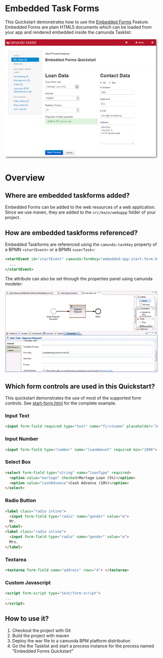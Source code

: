 # Embedded Task Forms

This Quickstart demonstrates how to use the [Embedded Forms](http://docs.camunda.org/latest/guides/user-guide/#embedded-task-forms) Feature. Embedded Forms are plain HTML5 documents which can be loaded from your app and rendered embedded inside the camunda Tasklist:

![Embedded Forms Screenshot][1]

# Overview

## Where are embedded taskforms added?

Embedded Forms can be added to the web resources of a web application. Since we use maven, they are added to the `src/main/webappp` folder of your project.

## How are embedded taskforms referenced?

Embedded Taskforms are referenced using the `camunda:taskKey` property of a BPMN `<startEvent>` or a BPMN `<userTask>`:

```xml
<startEvent id="startEvent" camunda:formKey="embedded:app:start-form.html" name="Loan Request Received">
  ...
</startEvent>
```

The attribute can also be set through the properties panel using camunda modeler:

![Embedded Forms Screenshot Modeler][2]

## Which form controls are used in this Quickstart?

This quickstart demonstrates the use of most of the supported form controls. See [start-form.html][3] for the complete example.

### Input Text

```html
<input form-field required type="text" name="firstname" placeholder="John" ng-minlength="2" ng-maxlength="20">
```

### Input Number

```html
<input form-field type="number" name="loanAmount" required min="1000">
```

### Select Box

```html
<select form-field type="string" name="loanType" required>
  <option value="mortage" checked>Mortage Loan (5%)</option>
  <option value="cashAdvance">Cash Advance (10%)</option>
</select>
```

### Radio Button

```html
<label class="radio inline">
  <input form-field type="radio" name="gender" value="m">
  Mr.
</label>
<label class="radio inline">
  <input form-field type="radio" name="gender" value="w">
  Mrs.
</label>
```

### Textarea

```html
<textarea form-field name="address" rows="4"> </textarea>
```

### Custom Javascript

```html
<script form-script type="text/form-script">
...
</script>
```

## How to use it?

1. Checkout the project with Git
2. Build the project with maven
3. Deploy the war file to a camunda BPM platform distribution
4. Go the the Tasklist and start a process instance for the process named "Embedded Forms Quickstart"

[1]: docs/screenshot.png
[2]: docs/screenshot-modeler.png
[3]: src/main/webapp/start-form.html
